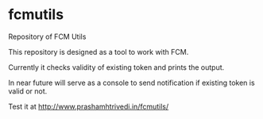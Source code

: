 # fcmutils
Repository of FCM Utils

This repository is designed as a tool to work with FCM.

Currently it checks validity of existing token and prints the output.

In near future will serve as a console to send notification if existing token is valid or not.


Test it at http://www.prashamhtrivedi.in/fcmutils/